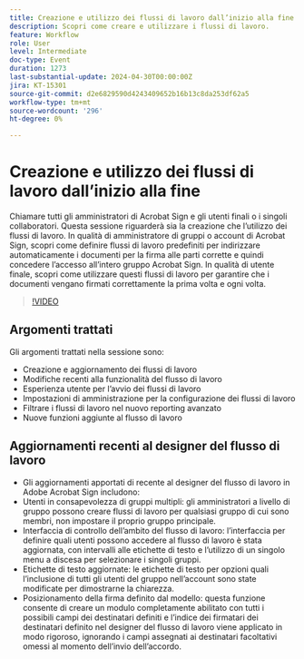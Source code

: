 ```yaml
---
title: Creazione e utilizzo dei flussi di lavoro dall’inizio alla fine
description: Scopri come creare e utilizzare i flussi di lavoro.
feature: Workflow
role: User
level: Intermediate
doc-type: Event
duration: 1273
last-substantial-update: 2024-04-30T00:00:00Z
jira: KT-15301
source-git-commit: d2e6829590d4243409652b16b13c8da253df62a5
workflow-type: tm+mt
source-wordcount: '296'
ht-degree: 0%

---
```



# Creazione e utilizzo dei flussi di lavoro dall’inizio alla fine

Chiamare tutti gli amministratori di Acrobat Sign e gli utenti finali o i singoli collaboratori. Questa sessione riguarderà sia la creazione che l’utilizzo dei flussi di lavoro. In qualità di amministratore di gruppi o account di Acrobat Sign, scopri come definire flussi di lavoro predefiniti per indirizzare automaticamente i documenti per la firma alle parti corrette e quindi concedere l’accesso all’intero gruppo Acrobat Sign. In qualità di utente finale, scopri come utilizzare questi flussi di lavoro per garantire che i documenti vengano firmati correttamente la prima volta e ogni volta.

>[!VIDEO](https://video.tv.adobe.com/v/3428192/?learn=on)

## Argomenti trattati

Gli argomenti trattati nella sessione sono:

* Creazione e aggiornamento dei flussi di lavoro
* Modifiche recenti alla funzionalità del flusso di lavoro
* Esperienza utente per l’avvio dei flussi di lavoro
* Impostazioni di amministrazione per la configurazione dei flussi di lavoro
* Filtrare i flussi di lavoro nel nuovo reporting avanzato
* Nuove funzioni aggiunte al flusso di lavoro

## Aggiornamenti recenti al designer del flusso di lavoro

* Gli aggiornamenti apportati di recente al designer del flusso di lavoro in Adobe Acrobat Sign includono:
* Utenti in consapevolezza di gruppi multipli: gli amministratori a livello di gruppo possono creare flussi di lavoro per qualsiasi gruppo di cui sono membri, non impostare il proprio gruppo principale.
* Interfaccia di controllo dell’ambito del flusso di lavoro: l’interfaccia per definire quali utenti possono accedere al flusso di lavoro è stata aggiornata, con intervalli alle etichette di testo e l’utilizzo di un singolo menu a discesa per selezionare i singoli gruppi.
* Etichette di testo aggiornate: le etichette di testo per opzioni quali l’inclusione di tutti gli utenti del gruppo nell’account sono state modificate per dimostrarne la chiarezza.
* Posizionamento della firma definito dal modello: questa funzione consente di creare un modulo completamente abilitato con tutti i possibili campi dei destinatari definiti e l’indice dei firmatari dei destinatari definito nel designer del flusso di lavoro viene applicato in modo rigoroso, ignorando i campi assegnati ai destinatari facoltativi omessi al momento dell’invio dell’accordo.

